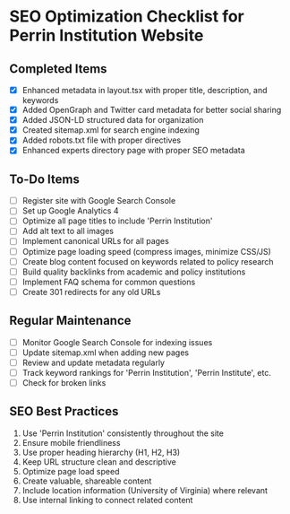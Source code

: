 # SEO Optimization Checklist for Perrin Institution Website

## Completed Items

- [x] Enhanced metadata in layout.tsx with proper title, description, and keywords
- [x] Added OpenGraph and Twitter card metadata for better social sharing
- [x] Added JSON-LD structured data for organization
- [x] Created sitemap.xml for search engine indexing
- [x] Added robots.txt file with proper directives
- [x] Enhanced experts directory page with proper SEO metadata

## To-Do Items

- [ ] Register site with Google Search Console
- [ ] Set up Google Analytics 4
- [ ] Optimize all page titles to include 'Perrin Institution'
- [ ] Add alt text to all images
- [ ] Implement canonical URLs for all pages
- [ ] Optimize page loading speed (compress images, minimize CSS/JS)
- [ ] Create blog content focused on keywords related to policy research
- [ ] Build quality backlinks from academic and policy institutions
- [ ] Implement FAQ schema for common questions
- [ ] Create 301 redirects for any old URLs

## Regular Maintenance

- [ ] Monitor Google Search Console for indexing issues
- [ ] Update sitemap.xml when adding new pages
- [ ] Review and update metadata regularly
- [ ] Track keyword rankings for 'Perrin Institution', 'Perrin Institute', etc.
- [ ] Check for broken links

## SEO Best Practices

1. Use 'Perrin Institution' consistently throughout the site
2. Ensure mobile friendliness
3. Use proper heading hierarchy (H1, H2, H3)
4. Keep URL structure clean and descriptive
5. Optimize page load speed
6. Create valuable, shareable content
7. Include location information (University of Virginia) where relevant
8. Use internal linking to connect related content

